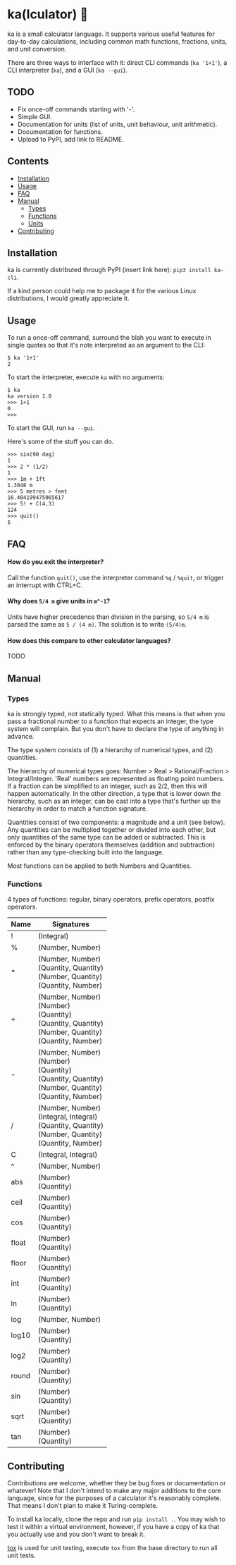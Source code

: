 # ka(lculator) 🔢
ka is a small calculator language. It supports various useful features for day-to-day calculations, including common math functions, fractions, units, and unit conversion.

There are three ways to interface with it: direct CLI commands (`ka '1+1'`), a CLI interpreter (`ka`), and a GUI (`ka --gui`).

## TODO
* Fix once-off commands starting with '-'.
* Simple GUI.
* Documentation for units (list of units, unit behaviour, unit arithmetic).
* Documentation for functions.
* Upload to PyPI, add link to README.

## Contents
* [Installation](#installation)
* [Usage](#usage)
* [FAQ](#faq)
* [Manual](#manual)
  - [Types](#types)
  - [Functions](#functions)
  - [Units](#units)
* [Contributing](#contributing)

## Installation
ka is currently distributed through PyPI (insert link here): `pip3 install ka-cli`.

If a kind person could help me to package it for the various Linux distributions, I would greatly appreciate it.

## Usage
To run a once-off command, surround the blah you want to execute in single quotes so that it's note interpreted as an argument to the CLI:

```
$ ka '1+1'
2
```

To start the interpreter, execute `ka` with no arguments:

```
$ ka
ka version 1.0
>>> 1+1
0
>>>
```

To start the GUI, run `ka --gui`.

Here's some of the stuff you can do.

```
>>> sin(90 deg)
1 
>>> 2 * (1/2)
1
>>> 1m + 1ft
1.3048 m
>>> 5 metres > feet
16.404199475065617
>>> 5! + C(4,3)
124
>>> quit()
$
```

## FAQ
#### How do you exit the interpreter?
Call the function `quit()`, use the interpreter command `%q` / `%quit`, or trigger an interrupt with CTRL+C.

#### Why does `5/4 m` give units in `m^-1`?
Units have higher precedence than division in the parsing, so `5/4 m` is parsed the same as `5 / (4 m)`. The solution is to write `(5/4)m`.

#### How does this compare to other calculator languages?
TODO

## Manual
### Types
ka is strongly typed, not statically typed. What this means is that when you pass a fractional number to a function that expects an integer, the type system will complain. But you don't have to declare the type of anything in advance.

The type system consists of (1) a hierarchy of numerical types, and (2) quantities.

The hierarchy of numerical types goes: Number > Real > Rational/Fraction > Integral/Integer. 'Real' numbers are represented as floating point numbers. If a fraction can be simplified to an integer, such as 2/2, then this will happen automatically. In the other direction, a type that is lower down the hierarchy, such as an integer, can be cast into a type that's further up the hierarchy in order to match a function signature.

Quantities consist of two components: a magnitude and a unit (see below). Any quantities can be multiplied together or divided into each other, but only quantities of the same type can be added or subtracted. This is enforced by the binary operators themselves (addition and subtraction) rather than any type-checking built into the language.

Most functions can be applied to both Numbers and Quantities.

### Functions
4 types of functions: regular, binary operators, prefix operators, postfix operators.

| Name | Signatures |
| --- | --- |
| ! | (Integral) |
| % | (Number, Number) |
| * | (Number, Number)<br/>(Quantity, Quantity)<br/>(Number, Quantity)<br/>(Quantity, Number) |
| + | (Number, Number)<br/>(Number)<br/>(Quantity)<br/>(Quantity, Quantity)<br/>(Number, Quantity)<br/>(Quantity, Number) |
| - | (Number, Number)<br/>(Number)<br/>(Quantity)<br/>(Quantity, Quantity)<br/>(Number, Quantity)<br/>(Quantity, Number) |
| / | (Number, Number)<br/>(Integral, Integral)<br/>(Quantity, Quantity)<br/>(Number, Quantity)<br/>(Quantity, Number) |
| C | (Integral, Integral) |
| ^ | (Number, Number) |
| abs | (Number)<br/>(Quantity) |
| ceil | (Number)<br/>(Quantity) |
| cos | (Number)<br/>(Quantity) |
| float | (Number)<br/>(Quantity) |
| floor | (Number)<br/>(Quantity) |
| int | (Number)<br/>(Quantity) |
| ln | (Number)<br/>(Quantity) |
| log | (Number, Number) |
| log10 | (Number)<br/>(Quantity) |
| log2 | (Number)<br/>(Quantity) |
| round | (Number)<br/>(Quantity) |
| sin | (Number)<br/>(Quantity) |
| sqrt | (Number)<br/>(Quantity) |
| tan | (Number)<br/>(Quantity) |

## Contributing
Contributions are welcome, whether they be bug fixes or documentation or whatever! Note that I don't intend to make any major additions to the core language, since for the purposes of a calculator it's reasonably complete. That means I don't plan to make it Turing-complete.

To install ka locally, clone the repo and run `pip install .`. You may wish to test it within a virtual environment, however, if you have a copy of ka that you actually use and you don't want to break it.

[tox](https://tox.wiki/en/latest/) is used for unit testing, execute `tox` from the base directory to run all unit tests.
